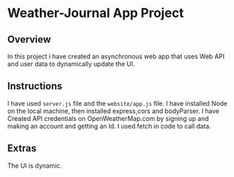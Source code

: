 # Weather-Journal App Project

## Overview
In this project i have created an asynchronous web app that uses Web API and user data to dynamically update the UI. 

## Instructions
I have used `server.js` file and the `website/app.js` file.
I have installed Node on the local machine, then installed express,cors and bodyParser.
I have Created API credentials on OpenWeatherMap.com by signing up and making an account and getting an Id.
I used fetch in code to call data.

## Extras
The UI is dynamic.
